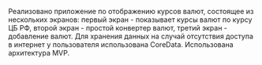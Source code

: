 Реализовано приложение по отображению курсов валют, состоящее из нескольких экранов: 
первый экран - показывает курсы валют по курсу ЦБ РФ,
второй экран - простой конвертер валют,
третий экран - добавление валют.
Для хранения данных на случай отсутствия доступа в интернет у пользователя использована CoreData. Использована архитектура MVP.
